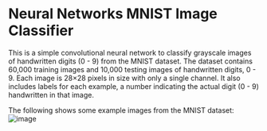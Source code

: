 # Neural Networks MNIST Image Classifier 
This is a simple convolutional neural network to classify grayscale images of handwritten digits (0 - 9) from the MNIST dataset. 
The dataset contains 60,000 training images and 10,000 testing images of handwritten digits, 0 - 9. 
Each image is 28×28 pixels in size with only a single channel. 
It also includes labels for each example, a number indicating the actual digit (0 - 9) handwritten in that image.

The following shows some example images from the MNIST dataset:
![image](https://user-images.githubusercontent.com/59906096/146250413-a9c6b097-79b4-4b2f-87d7-99e99b28fbc9.png)
